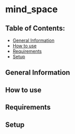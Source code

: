 # mind_space
## Table of Contents:
* [General Information](#general-information)
* [How to use](#how-to-use) 
* [Requirements](#requirements)
* [Setup](#setup)

## General Information

## How to use

## Requirements

## Setup
